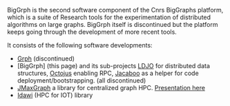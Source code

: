BigGrph is the second software component of the Cnrs BigGraphs platform, which is a suite of Research tools for the experimentation of distributed algorithms on large graphs. BigGrph itself is discontinued but the platform keeps going through the development of more recent tools.

It consists of the following software developments:
* [Grph](https://github.com/lhogie/grph/) (discontinued)
* [BigGrph] (this page) and its sub-projects [LDJO](https://github.com/lhogie/ldjo/) for distributed data structures, [Octojus](https://github.com/lhogie/octojus/) enabling RPC, [Jacaboo](https://github.com/lhogie/jacaboo/) as a helper for code deployment/bootstrapping. (all discontinued)
* [JMaxGraph](https://github.com/lhogie/jmaxgraph/) a library for centralized graph HPC. [Presentation here](https://www.google.com/url?sa=t&rct=j&q=&esrc=s&source=web&cd=&ved=2ahUKEwjn5uLxr8vuAhWkp1kKHWA_BXEQFjAAegQIAhAC&url=http%3A%2F%2Fdevlog.cnrs.fr%2F_media%2Fapsem2018.ateliermadics-graminee-perennes.pdf%3Fid%3Dapsem2018%26cache%3Dcache&usg=AOvVaw3CxOXuqC2FIKIXOHZznPi2)
* [Idawi](https://github.com/lhogie/idawi/) (HPC for IOT) library
